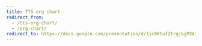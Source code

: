 ```yaml
---
title: TTS org chart
redirect_from:
  - /tts-org-chart/
  - /org-chart/
redirect_to: https://docs.google.com/presentation/d/1jc8KtufZtrgjbgPXAi_JSajvMWrGLg5h4HCvO6aC5mQ/edit#slide=id.p
---
```

